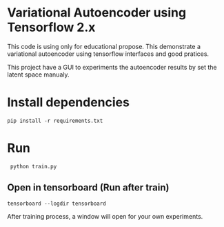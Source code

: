 # Variational Autoencoder using Tensorflow 2.x

This code is using only for educational propose. 
This demonstrate a variational autoencoder  using tensorflow interfaces
and good pratices.

This project have a GUI to experiments the autoencoder results
by set the latent space manualy. 

# Install dependencies
```
pip install -r requirements.txt
```
# Run
```
 python train.py
```

## Open in tensorboard (Run after train)
```
tensorboard --logdir tensorboard
```


After training process, a window will open for your own experiments.